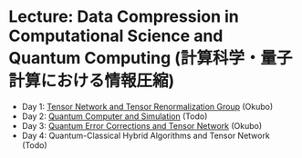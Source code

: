 # Lecture: Data Compression in Computational Science and Quantum Computing (計算科学・量子計算における情報圧縮)

* Day 1: [Tensor Network and Tensor Renormalization Group](DataCompression_PilotLecture_No1.pdf) (Okubo)
* Day 2: [Quantum Computer and Simulation](DataCompression_PilotLecture_No2.pdf) (Todo)
* Day 3: [Quantum Error Corrections and Tensor Network](DataCompression_PilotLecture_No3.pdf) (Okubo)
* Day 4: Quantum-Classical Hybrid Algorithms and Tensor Network (Todo)
